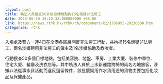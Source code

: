 ```yaml
---
layout: post
title: 執法人員搜查50多個目標地點拘15名懷疑非法勞工
date: 2023-06-30 19:10:33.000000000 +08:00
link: https://news.rthk.hk/rthk/ch/component/k2/1706995-20230630.htm
categories: rthk
---
```


入境處及警方一連4日在全港各區展開反非法勞工行動，共拘捕15名懷疑非法勞工、兩名涉嫌聘用非法勞工的僱主及1名涉嫌協助及教唆者。

行動搜查50多個目標地點，包括美容院、地盤、車房、工業大廈、裝修中單位、住宅大廈、餐廳及洗衣店等。其中執法人員於上水新運路拘捕的兩名內地旅客，涉嫌非法從事水貨活動而違反逗留條件，該批懷疑用作水貨用途的貨物主要包括化妝品及保健產品。

